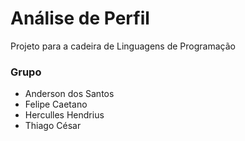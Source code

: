 # Análise de Perfil

Projeto para a cadeira de Linguagens de Programação

### Grupo

- Anderson dos Santos
- Felipe Caetano
- Herculles Hendrius
- Thiago César
